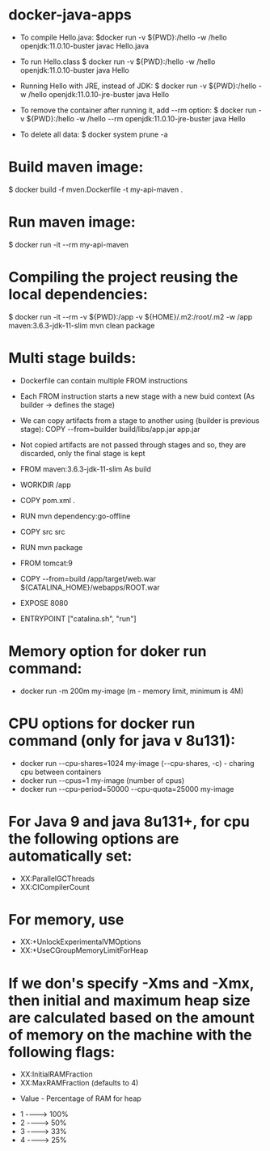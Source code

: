 # docker-java-apps

* To compile Hello.java:
$docker run -v ${PWD}:/hello -w /hello openjdk:11.0.10-buster javac Hello.java

* To run Hello.class
$ docker run -v ${PWD}:/hello -w /hello openjdk:11.0.10-buster java Hello

* Running Hello with JRE, instead of JDK:
$ docker run -v ${PWD}:/hello -w /hello openjdk:11.0.10-jre-buster java Hello 

* To remove the container after running it, add --rm option:
$ docker run -v ${PWD}:/hello -w /hello --rm openjdk:11.0.10-jre-buster java Hello 

* To delete all data:
$ docker system prune -a

# Build maven image:
$ docker build -f mven.Dockerfile -t my-api-maven .

# Run maven image:
$ docker run -it --rm my-api-maven

# Compiling the project reusing the local dependencies:
$ docker run -it --rm -v ${PWD}:/app -v ${HOME}/.m2:/root/.m2 -w /app maven:3.6.3-jdk-11-slim mvn clean package

# Multi stage builds:
- Dockerfile can contain multiple FROM instructions
- Each FROM instruction starts a new stage with a new buid context (As builder -> defines the stage)
- We can copy artifacts from a stage to another using (builder is previous stage): COPY --from=builder build/libs/app.jar app.jar
- Not copied artifacts are not passed through stages and so, they are discarded, only the final stage is kept

- FROM maven:3.6.3-jdk-11-slim As build
- WORKDIR /app
- COPY pom.xml .
- RUN mvn dependency:go-offline
- COPY src src
- RUN mvn package

- FROM tomcat:9
- COPY --from=build /app/target/web.war ${CATALINA_HOME}/webapps/ROOT.war
- EXPOSE 8080
- ENTRYPOINT ["catalina.sh", "run"]

# Memory option for doker run command:
- docker run -m 200m my-image  (m - memory limit, minimum is 4M)

# CPU options for docker run command (only for java v 8u131):
- docker run --cpu-shares=1024 my-image (--cpu-shares, -c) - charing cpu between containers
- docker run --cpus=1 my-image (number of cpus)
- docker run --cpu-period=50000 --cpu-quota=25000 my-image

# For Java 9 and java 8u131+, for cpu the following options are automatically set:
- XX:ParallelGCThreads
- XX:CICompilerCount
# For memory, use
- XX:+UnlockExperimentalVMOptions
- XX:+UseCGroupMemoryLimitForHeap
# If we don's specify -Xms and -Xmx, then initial and maximum heap size are calculated based on the amount of memory on the machine with the following flags:
- XX:InitialRAMFraction
- XX:MaxRAMFraction (defaults to 4)
* Value  -   Percentage of RAM for heap
-  1   ---->               100%
-  2   ---->               50%
-  3   ---->               33%
-  4   ---->               25%
